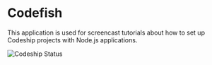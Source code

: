 Codefish
======================

This application is used for screencast tutorials about how to set up Codeship projects with Node.js applications.

![Codeship Status](https://codeship.io/projects/89472700-d665-0131-92fb-02936c5b9575/status)
